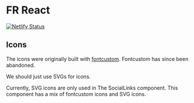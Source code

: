 # FR React

[![Netlify Status](https://api.netlify.com/api/v1/badges/079798fc-3bde-42c8-aa52-b5d51e76c7b8/deploy-status)](https://app.netlify.com/sites/fr-site/deploys)

## Icons

The icons were originally built with [fontcustom](https://github.com/FontCustom/fontcustom). Fontcustom has since been abandoned.

We should just use SVGs for icons.

Currently, SVG icons are only used in The SocialLinks component. This component has a mix of fontcustom icons and SVG icons.
